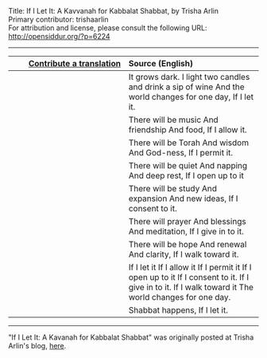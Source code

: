 <html>
<head></head>
<body>
Title: If I Let It: A Kavvanah for Kabbalat Shabbat, by Trisha Arlin<br />
Primary contributor: trishaarlin<br />
For attribution and license, please consult the following URL: <a href="http://opensiddur.org/?p=6224">http://opensiddur.org/?p=6224</a>
<p />
<hr />

<table style="margin-left: auto;margin-right: auto;" class="draggable">
<thead><tr><th id="x" style="text-align: right;"><a href="https://opensiddur.org/contributing/upload/">Contribute a translation</a></th><th style="text-align: left;">Source (English)</th></tr></thead>
<tbody>
<tr><td style="vertical-align:top;" width="46%">
<div class="liturgy"><span lang="he">

</span></div></td>
 
<td style="vertical-align:top;" width="53%">
<div class="english">
It grows dark.
I light two candles and drink a sip of wine
And the world changes for one day,
If I let it.
</div></td></tr>


<tr><td style="vertical-align:top;" width="46%">
<div class="liturgy"><span lang="he">

</span></div></td>
 
<td style="vertical-align:top;" width="53%">
<div class="english">
There will be music
And friendship
And food,
If I allow it.
</div></td></tr>


<tr><td style="vertical-align:top;" width="46%">
<div class="liturgy"><span lang="he">

</span></div></td>
 
<td style="vertical-align:top;" width="53%">
<div class="english">
There will be Torah
And wisdom
And God-ness,
If I permit it.
</div></td></tr>


<tr><td style="vertical-align:top;" width="46%">
<div class="liturgy"><span lang="he">

</span></div></td>
 
<td style="vertical-align:top;" width="53%">
<div class="english">
There will be quiet
And napping
And deep rest,
If I open up to it
</div></td></tr>


<tr><td style="vertical-align:top;" width="46%">
<div class="liturgy"><span lang="he">

</span></div></td>
 
<td style="vertical-align:top;" width="53%">
<div class="english">
There will be study
And expansion
And new ideas,
If I consent to it.
</div></td></tr>


<tr><td style="vertical-align:top;" width="46%">
<div class="liturgy"><span lang="he">

</span></div></td>
 
<td style="vertical-align:top;" width="53%">
<div class="english">
There will prayer
And blessings
And meditation,
If I give in to it.
</div></td></tr>


<tr><td style="vertical-align:top;" width="46%">
<div class="liturgy"><span lang="he">

</span></div></td>
 
<td style="vertical-align:top;" width="53%">
<div class="english">
There will be hope
And renewal
And clarity,
If I walk toward it.
</div></td></tr>


<tr><td style="vertical-align:top;" width="46%">
<div class="liturgy"><span lang="he">

</span></div></td>
 
<td style="vertical-align:top;" width="53%">
<div class="english">
If I let it
If I allow it
If I permit it
If I open up to it
If I consent to it.
If I give in to it.
If I walk toward it
The world changes for one day.
</div></td></tr>


<tr><td style="vertical-align:top;" width="46%">
<div class="liturgy"><span lang="he">

</span></div></td>
 
<td style="vertical-align:top;" width="53%">
<div class="english">
Shabbat happens,
If I let it.
</div></td></tr>
</tbody></table>

<hr />

"If I Let It: A Kavanah for Kabbalat Shabbat" was originally posted at Trisha Arlin's blog, <a href="http://triganza.blogspot.com/2013/03/if-i-let-it-kavannah-for-kabbalat.html">here</a>.
</body>
</html>